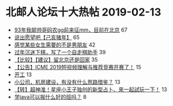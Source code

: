# 北邮人论坛十大热帖 2019-02-13

- [93年我邮帅哥码农gg前来征mm，目前在北京](https://bbs.byr.cn/article/Friends/1911595) 67
- [说出愿望吧【己亥猪年】](https://bbs.byr.cn/article/Talking/6097418) 65
- [感觉某些女生需要的不是男朋友](https://bbs.byr.cn/article/Feeling/3098486) 42
- [过年沉迷下棋，写了一个自走棋助手](https://bbs.byr.cn/article/Dota/956884) 39
- [【比较】【建议】留北京还是回家](https://bbs.byr.cn/article/Job/2016395) 35
- [【公告】ICME 2019短视频理解与推荐竞赛开赛了！](https://bbs.byr.cn/article/IT/49121) 15
- [开工](https://bbs.byr.cn/article/Gymnasium/111820) 13
- [小公司，机房建设，有没有什么思路借鉴？](https://bbs.byr.cn/article/WorkLife/1117470) 13
- [【转】超神准！星座小王子独创的新型占卜、來一起試玩一下！](https://bbs.byr.cn/article/Constellations/326533) 13
- [学java可以报什么好的班吗？](https://bbs.byr.cn/article/Java/61175) 8


